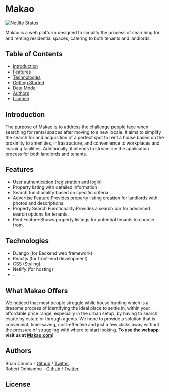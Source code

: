 # Makao

[![Netlify Status](https://api.netlify.com/api/v1/badges/f811bd2e-cf5d-4f1c-8688-0c2fee482141/deploy-status)](https://makao.netlify.app)

Makao is a web platform designed to simplify the process of searching for and renting residential spaces, catering to both tenants and landlords.

## Table of Contents

- [Introduction](#introduction)
- [Features](#features)
- [Technologies](#technologies)
- [Getting Started](#What-Makao-offers)
- [Data Model](#data-model)
- [Authors](#authors)
- [License](#license)

## Introduction

The purpose of Makao is to address the challenge people face when searching for rental spaces after moving to a new locale. It aims to simplify the search for and acquisition of a perfect spot to rent a house based on the proximity to amenities, infrastructure, and convenience to workplaces and learning facilities. Additionally, it intends to streamline the application process for both landlords and tenants.

## Features

- User authentication (registration and login)
- Property listing with detailed information
- Search functionality based on specific criteria
- Advertise Feature:Provides property listing creation for landlords with photos and descriptions.
- Property Search Functionality:Provides a search bar for advanced search options for tenants.
- Rent Feature:Shows property listings for potential tenants to choose from.

## Technologies

- DJango (for Backend web framework)
- Reactjs (for front-end development)
- CSS (Styling)
- Netlify (for hosting)
- ...

## What Makao Offers

We noticed that most people struggle while house hunting which is a tiresome process of identifying the ideal place to settle in, within your affordable price range, especially in the urban setup, by having to search estate by estate or through agents. We hope to provide a solution that is convenient, time-saving, cost-effective and just a few clicks away without the pressure of struggling with where to start looking.
**To use the webapp visit us at [Makao.com](https://makao.netlify.app)!**

## Authors

Brian Chumo - [Github](https://github.com/CKBrian) / [Twitter](https://twitter.com/Brianchumo10032).  
Robert Odhiambo - [Github](https://github.com/RobertOdhiz) / [Twitter](https://twitter.com/).

## License

